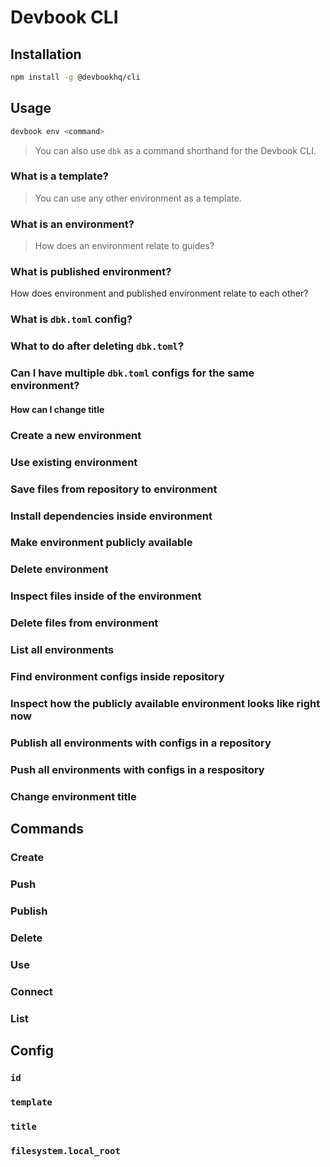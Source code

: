 # Devbook CLI


## Installation

```sh
npm install -g @devbookhq/cli
```

## Usage

```sh
devbook env <command>
```

> You can also use `dbk` as a command shorthand for the Devbook CLI.

### What is a template?

> You can use any other environment as a template.

### What is an environment?
> How does an environment relate to guides?

### What is published environment?
How does environment and published environment relate to each other?

### What is `dbk.toml` config?

### What to do after deleting `dbk.toml`?

### Can I have multiple `dbk.toml` configs for the same environment?

#### How can I change title

### Create a new environment

### Use existing environment

### Save files from repository to environment

### Install dependencies inside environment

### Make environment publicly available

### Delete environment

### Inspect files inside of the environment

### Delete files from environment

### List all environments

### Find environment configs inside repository

### Inspect how the publicly available environment looks like right now

### Publish all environments with configs in a repository

### Push all environments with configs in a respository

### Change environment title

## Commands

### Create
### Push
### Publish
### Delete
### Use
### Connect
### List

## Config

### `id`
### `template`
### `title`
### `filesystem.local_root`
